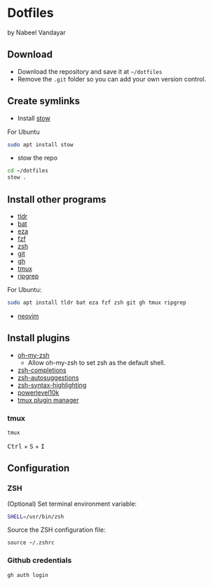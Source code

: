 # Dotfiles

by Nabeel Vandayar

## Download

- Download the repository and save it at `~/dotfiles`
- Remove the `.git` folder so you can add your own version control.

## Create symlinks
- Install [stow](https://www.gnu.org/software/stow/)

For Ubuntu
```bash
sudo apt install stow
```
- stow the repo 
```bash
cd ~/dotfiles
stow .
```

## Install other programs
- [tldr](https://github.com/tldr-pages/tldr)
- [bat](https://github.com/sharkdp/bat) 
- [eza](https://github.com/eza-community/eza) 
- [fzf](https://github.com/junegunn/fzf)
- [zsh](https://github.com/zsh-users/zsh)
- [git](https://github.com/git/git)
- [gh](https://github.com/cli/cli#installation) 
- [tmux](https://github.com/tmux/tmux) 
- [ripgrep](https://github.com/BurntSushi/ripgrep)

For Ubuntu:
```bash
sudo apt install tldr bat eza fzf zsh git gh tmux ripgrep
```
- [neovim](https://github.com/neovim/neovim/blob/master/INSTALL.md#install-from-package)



## Install plugins

- [oh-my-zsh](https://github.com/ohmyzsh/ohmyzsh)
    - Allow oh-my-zsh to set zsh as the default shell.
- [zsh-completions](https://github.com/zsh-users/zsh-completions)
- [zsh-autosuggestions](https://github.com/zsh-users/zsh-autosuggestions)
- [zsh-syntax-highlighting](https://github.com/zsh-users/zsh-syntax-highlighting)
- [powerlevel10k](https://github.com/romkatv/powerlevel10k)
- [tmux plugin manager](https://github.com/tmux-plugins/tpm)

### tmux
```bash
tmux
```
<kbd>Ctrl</kbd> + <kbd>S</kbd> + <kbd>I</kbd>

## Configuration

### ZSH

(Optional) Set terminal environment variable: 
```bash
SHELL=/usr/bin/zsh
```

Source the ZSH configuration file:
```
source ~/.zshrc
```

### Github credentials

```zsh
gh auth login 
```
